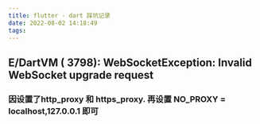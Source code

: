 ```yaml
---
title: flutter - dart 踩坑记录
date: 2022-08-02 14:18:49
tags:
---
```




##  E/DartVM  ( 3798): WebSocketException: Invalid WebSocket upgrade request

###  因设置了http_proxy 和 https_proxy. 再设置 NO_PROXY = localhost,127.0.0.1 即可


